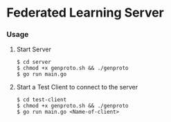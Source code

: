 # Federated Learning Server

### Usage

1. Start Server
	```
	$ cd server
	$ chmod +x genproto.sh && ./genproto
	$ go run main.go
	```

1. Start a Test Client to connect to the server
	```
	$ cd test-client
	$ chmod +x genproto.sh && ./genproto
	$ go run main.go <Name-of-client>
	```